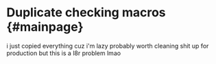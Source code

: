 # Duplicate checking macros {#mainpage}

i just copied everything cuz i'm lazy
probably worth cleaning shit up for production but this is a l8r problem lmao